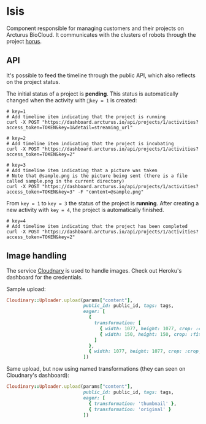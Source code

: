 # Isis

Component responsible for managing customers and their projects on Arcturus BioCloud. It communicates with the clusters of robots through the project [horus](https://github.com/arcturusbiocloud/horus).

## API

It's possible to feed the timeline through the public API, which also reflects on the project status.

The initial status of a project is **pending**. This status is automatically changed when the activity with `key = 1` is created:

```shell
# key=1
# Add timeline item indicating that the project is running
curl -X POST "https://dashboard.arcturus.io/api/projects/1/activities?access_token=TOKEN&key=1&detail=streaming_url"
```

```shell
# key=2
# Add timeline item indicating that the project is incubating
curl -X POST "https://dashboard.arcturus.io/api/projects/1/activities?access_token=TOKEN&key=2"
```

```shell
# key=3
# Add timeline item indicating that a picture was taken
# Note that @sample.png is the picture being sent (there is a file called sample.png in the current directory)
curl -X POST "https://dashboard.arcturus.io/api/projects/1/activities?access_token=TOKEN&key=3" -F "content=@sample.png"
```

From `key = 1` to `key = 3` the status of the project is **running**. After creating a new activity with `key = 4`, the project is automatically finished.

```shell
# key=4
# Add timeline item indicating that the project has been completed
curl -X POST "https://dashboard.arcturus.io/api/projects/1/activities?access_token=TOKEN&key=2"
```

## Image handling

The service [Cloudnary](cloudinary.com) is used to handle images. Check out Heroku's dashboard for the credentials.

Sample upload:

```ruby
Cloudinary::Uploader.upload(params["content"],
                            public_id: public_id, tags: tags,
                            eager: [
                              {
                                transformation: [
                                  { width: 1077, height: 1077, crop: :crop, gravity: :center },
                                  { width: 150, height: 150, crop: :fit, gravity: :center }
                                ]
                              },
                              { width: 1077, height: 1077, crop: :crop, gravity: :center }
                            ])
```

Same upload, but now using named transformations (they can seen on Cloudnary's dashboard):

```ruby
Cloudinary::Uploader.upload(params["content"],
                            public_id: public_id, tags: tags,
                            eager: [
                              { transformation: 'thumbnail' },
                              { transformation: 'original' }
                            ])
```
